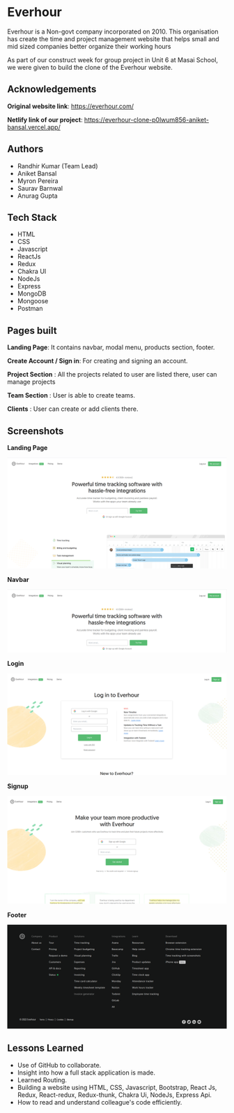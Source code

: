 
# Everhour
  
Everhour is a Non-govt company incorporated on 2010. This organisation has create the time and project management website that helps small and mid sized companies better organize their working hours

As part of our construct week for group project in Unit 6 at Masai School, we were given to build the clone of the Everhour website.

## Acknowledgements

**Original website link**: https://everhour.com/

**Netlify link of our project**: https://everhour-clone-p0lwum856-aniket-bansal.vercel.app/

## Authors

- Randhir Kumar (Team Lead)
- Aniket Bansal
- Myron Pereira
- Saurav Barnwal
- Anurag Gupta
 


## Tech Stack

- HTML
- CSS
- Javascript
- ReactJs
- Redux
- Chakra UI
- NodeJs
- Express
- MongoDB
- Mongoose
- Postman



## Pages built


**Landing Page**: It contains navbar, modal menu, products section, footer.

**Create Account / Sign in**: For creating and signing an account.

**Project Section** : All the projects related to user are listed there, user can manage projects
 
**Team Section** : User is able to create teams.

**Clients** : User can create or add clients there.


## Screenshots

**Landing Page**


![App Screenshot](https://github.com/Randhir200/powerful-nut-6425/blob/Aniket_day-5/ScreenShots/Screenshot_20221002_122706.png?raw=true)


**Navbar**


![App Screenshot](https://github.com/Randhir200/powerful-nut-6425/blob/Aniket_day-5/ScreenShots/Screenshot_20221002_122757.png?raw=true)

**Login**


![App Screenshot](https://github.com/Randhir200/powerful-nut-6425/blob/Aniket_day-5/ScreenShots/Screenshot_20221002_122849.png?raw=true)

**Signup**


![App Screenshot](https://github.com/Randhir200/powerful-nut-6425/blob/Aniket_day-5/ScreenShots/Screenshot_20221002_122910.png?raw=true)

**Footer**


![App Screenshot](https://github.com/Randhir200/powerful-nut-6425/blob/Aniket_day-5/ScreenShots/Screenshot_20221002_123011.png?raw=true)



## Lessons Learned

- Use of GitHub to collaborate.
- Insight into how a full stack application is made.
- Learned Routing.
- Building a website using HTML, CSS, Javascript, Bootstrap, React Js, Redux, React-redux, Redux-thunk, Chakra Ui, NodeJs, Express Api.
- How to read and understand colleague's code efficiently.
